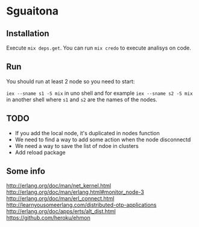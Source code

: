 # Sguaitona

## Installation

Execute `mix deps.get`.
You can run `mix credo` to execute analisys on code.

## Run

You should run at least 2 node so you need to start:

`iex --sname s1 -S mix` in uno shell and for example `iex --sname s2 -S mix` in another shell where `s1` and `s2` are the names of the nodes.

## TODO

- If you add the local node, it's duplicated in nodes function
- We need to find a way to add some action when the node disconnectd
- We need a way to save the list of ndoe in clusters
- Add reload package

## Some info

http://erlang.org/doc/man/net_kernel.html
http://erlang.org/doc/man/erlang.html#monitor_node-3
http://erlang.org/doc/man/erl_connect.html
http://learnyousomeerlang.com/distributed-otp-applications
http://erlang.org/doc/apps/erts/alt_dist.html
https://github.com/heroku/ehmon
